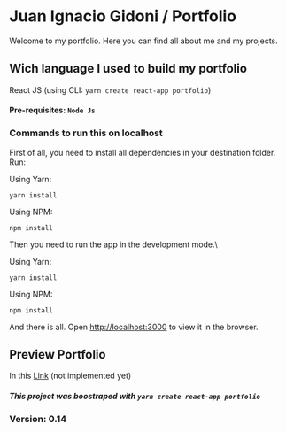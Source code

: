 # Juan Ignacio Gidoni / Portfolio

Welcome to my portfolio. Here you can find all about me and my projects.

## Wich language I used to build my portfolio

React JS (using CLI: `yarn create react-app portfolio`)

#### Pre-requisites: `Node Js`

### Commands to run this on localhost

First of all, you need to install all dependencies in your destination folder.
Run:

Using Yarn:

```
yarn install 
```
Using NPM:

```
npm install
```

Then you need to run the app in the development mode.\

Using Yarn:

```
yarn install 
```
Using NPM:

```
npm install
```

And there is all.
Open [http://localhost:3000](http://localhost:3000) to view it in the browser.

## Preview Portfolio

In this [Link](https://github.com/juangidoni) (not implemented yet)

##### This project was boostraped with `yarn create react-app portfolio` 

### Version: 0.14
